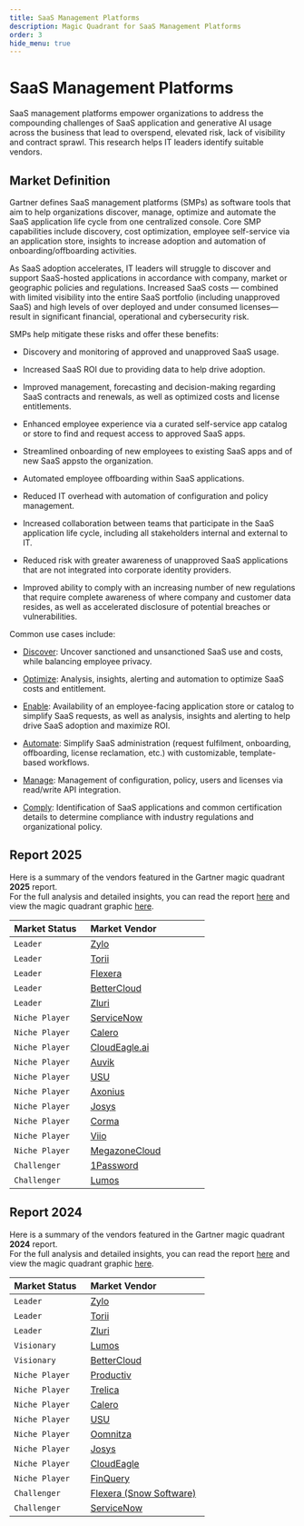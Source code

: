 ```yaml
---
title: SaaS Management Platforms
description: Magic Quadrant for SaaS Management Platforms
order: 3
hide_menu: true
---
```


# SaaS Management Platforms

SaaS management platforms empower organizations to address the compounding challenges of SaaS application and generative AI usage across the business that lead to overspend, elevated risk, lack of visibility and contract sprawl. This research helps IT leaders identify suitable vendors.

## Market Definition

Gartner defines SaaS management platforms (SMPs) as software tools that aim to help organizations discover, manage, optimize and automate the SaaS application life cycle from one centralized console. Core SMP capabilities include discovery, cost optimization, employee self-service via an application store, insights to increase adoption and automation of onboarding/offboarding activities.

As SaaS adoption accelerates, IT leaders will struggle to discover and support SaaS-hosted applications in accordance with company, market or geographic policies and regulations. Increased SaaS costs — combined with limited visibility into the entire SaaS portfolio (including unapproved SaaS) and high levels of over deployed and under consumed licenses— result in significant financial, operational and cybersecurity risk.

SMPs help mitigate these risks and offer these benefits:

- Discovery and monitoring of approved and unapproved SaaS usage.

- Increased SaaS ROI due to providing data to help drive adoption.

- Improved management, forecasting and decision-making regarding SaaS contracts and renewals, as well as optimized costs and license entitlements.

- Enhanced employee experience via a curated self-service app catalog or store to find and request access to approved SaaS apps.

- Streamlined onboarding of new employees to existing SaaS apps and of new SaaS appsto the organization.

- Automated employee offboarding within SaaS applications.

- Reduced IT overhead with automation of configuration and policy management.

- Increased collaboration between teams that participate in the SaaS application life cycle, including all stakeholders internal and external to IT.

- Reduced risk with greater awareness of unapproved SaaS applications that are not integrated into corporate identity providers.

- Improved ability to comply with an increasing number of new regulations that require complete awareness of where company and customer data resides, as well as accelerated disclosure of potential breaches or vulnerabilities.

Common use cases include:

- <u>Discover</u>: Uncover sanctioned and unsanctioned SaaS use and costs, while balancing employee privacy.

- <u>Optimize</u>: Analysis, insights, alerting and automation to optimize SaaS costs and entitlement.

- <u>Enable</u>: Availability of an employee-facing application store or catalog to simplify SaaS requests, as well as analysis, insights and alerting to help drive SaaS adoption and maximize ROI.

- <u>Automate</u>: Simplify SaaS administration (request fulfilment, onboarding, offboarding, license reclamation, etc.) with customizable, template-based workflows.

- <u>Manage</u>: Management of configuration, policy, users and licenses via read/write API integration.

- <u>Comply</u>: Identification of SaaS applications and common certification details to determine compliance with industry regulations and organizational policy.

## Report 2025

Here is a summary of the vendors featured in the Gartner magic quadrant **2025** report. <br/>For the full analysis and detailed insights, you can read the report
<a href="/docs/2025/saas-management-platforms.pdf" target="_blank" rel="noopener noreferrer">here</a>
and view the magic quadrant graphic
<a href="/docs/2025/saas-management-platforms.png" target="_blank" rel="noopener noreferrer">here</a>.

| Market Status   | Market Vendor                              |
| --------------- | ------------------------------------------ |
| `Leader`        | [Zylo](/vendors/zylo.md)                   |
| `Leader`        | [Torii](/vendors/torii.md)                 |
| `Leader`        | [Flexera](/vendors/flexera.md)             |
| `Leader`        | [BetterCloud](/vendors/bettercloud.md)     |
| `Leader`        | [Zluri](/vendors/zluri.md)                 |
| `Niche Player`  | [ServiceNow](/vendors/servicenow.md)       |
| `Niche Player`  | [Calero](/vendors/calero.md)               |
| `Niche Player`  | [CloudEagle.ai](/vendors/cloudeagle.ai.md) |
| `Niche Player`  | [Auvik](/vendors/auvik.md)                 |
| `Niche Player`  | [USU](/vendors/usu.md)                     |
| `Niche Player`  | [Axonius](/vendors/axonius.md)             |
| `Niche Player`  | [Josys](/vendors/josys.md)                 |
| `Niche Player`  | [Corma](/vendors/corma.md)                 |
| `Niche Player`  | [Viio](/vendors/viio.md)                   |
| `Niche Player`  | [MegazoneCloud](/vendors/megazonecloud.md) |
| `Challenger`    | [1Password](/vendors/1password.md)         |
| `Challenger`    | [Lumos](/vendors/lumos.md)                 |

## Report 2024

Here is a summary of the vendors featured in the Gartner magic quadrant **2024** report. <br/>For the full analysis and detailed insights, you can read the report
<a href="/docs/2024/saas-management-platforms.pdf" target="_blank" rel="noopener noreferrer">here</a>
and view the magic quadrant graphic
<a href="/docs/2024/saas-management-platforms.png" target="_blank" rel="noopener noreferrer">here</a>.

| Market Status   | Market Vendor                                                    |
| --------------- | ---------------------------------------------------------------- |
| `Leader`        | [Zylo](/vendors/zylo.md)                                         |
| `Leader`        | [Torii](/vendors/torii.md)                                       |
| `Leader`        | [Zluri](/vendors/zluri.md)                                       |
| `Visionary`     | [Lumos](/vendors/lumos.md)                                       |
| `Visionary`     | [BetterCloud](/vendors/bettercloud.md)                           |
| `Niche Player`  | [Productiv](/vendors/productiv.md)                               |
| `Niche Player`  | [Trelica](/vendors/trelica.md)                                   |
| `Niche Player`  | [Calero](/vendors/calero.md)                                     |
| `Niche Player`  | [USU](/vendors/usu.md)                                           |
| `Niche Player`  | [Oomnitza](/vendors/oomnitza.md)                                 |
| `Niche Player`  | [Josys](/vendors/josys.md)                                       |
| `Niche Player`  | [CloudEagle](/vendors/cloudeagle.md)                             |
| `Niche Player`  | [FinQuery](/vendors/finquery.md)                                 |
| `Challenger`    | [Flexera (Snow Software)](</vendors/flexera-(snow-software).md>) |
| `Challenger`    | [ServiceNow](/vendors/servicenow.md)                             |
